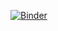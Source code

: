 [![Binder](https://mybinder.org/badge_logo.svg)](https://mybinder.org/v2/gh/TrafalgarLeBG/Notebook1/HEAD)

